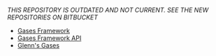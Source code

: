 *THIS REPOSITORY IS OUTDATED AND NOT CURRENT. SEE THE NEW REPOSITORIES ON BITBUCKET*

* [Gases Framework](https://bitbucket.org/jamieswhiteshirt/gases-framework)
* [Gases Framework API](https://bitbucket.org/jamieswhiteshirt/gases-framework-api)
* [Glenn's Gases](https://bitbucket.org/jamieswhiteshirt/glenns-gases)
